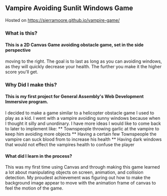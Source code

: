 
## Vampire Avoiding Sunlit Windows Game
Hosted on https://sierramoore.github.io/vampire-game/

### What is this?
#### This is a 2D Canvas Game avoiding obstacle game, set in the side perspective
moving to the right. The goal is to last as long as you can avoiding windows,
as they will quickly decrease your health. The further you make it the higher score you'll get.

### Why Did I make this?
#### This is my first project for General Assembly's Web Development Immersive program.
I decided to make a game similar to a helicopter obstacle game I used to play as a kid.
I went with a vampire avoiding sunny windows because when I thought it silly and unordinary.
I have more ideas I would like to come back to later to implement like:
** Townspeople throwing garlic at the vampire to keep him avoiding more objects
** Having a certain few Townspeople the vampire can suck blood from to increase his health
** Having dark windows that would not effect the vampires health to confuse the player

#### What did I learn in the process?
This was my first time using Canvas and through making this game learned a lot about
manipulating objects on screen, animation, and collision detection. My proudest achievement was figuring out how to make the
background image appear to move with the animation frame of canvas to feel the motion of the game.
